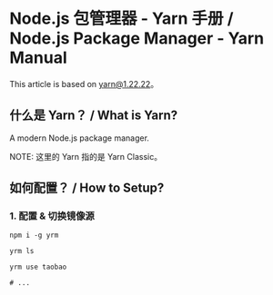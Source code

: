 # Node.js 包管理器 - Yarn 手册 / Node.js Package Manager - Yarn Manual

This article is based on yarn@1.22.22。

## 什么是 Yarn？ / What is Yarn?

A modern Node.js package manager.

NOTE: 这里的 Yarn 指的是 Yarn Classic。

## 如何配置？ / How to Setup?

### 1. 配置 & 切换镜像源

```shell
npm i -g yrm

yrm ls

yrm use taobao

# ...
```
